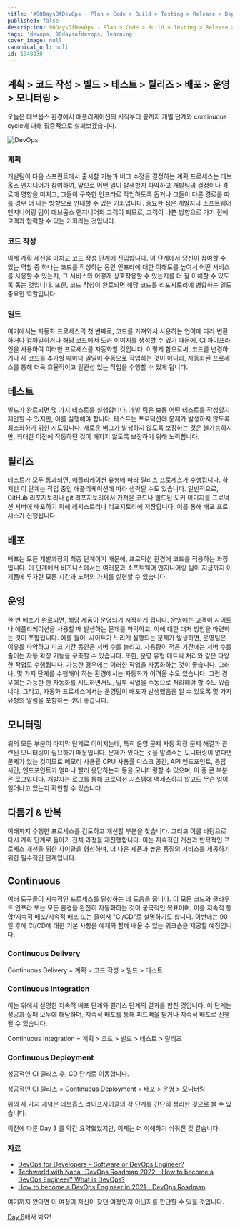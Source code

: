 ```yaml
---
title: '#90DaysOfDevOps - Plan > Code > Build > Testing > Release > Deploy > Operate > Monitor > - Day 5'
published: false
description: 90DaysOfDevOps - Plan > Code > Build > Testing > Release > Deploy > Operate > Monitor >
tags: 'devops, 90daysofdevops, learning'
cover_image: null
canonical_url: null
id: 1048830
---
```


## 계획 > 코드 작성 > 빌드 > 테스트 > 릴리즈 > 배포 > 운영 > 모니터링 >

오늘은 데브옵스 환경에서 애플리케이션의 시작부터 끝까지 개별 단계와 continuous cycle에 대해 집중적으로 살펴보겠습니다.

![DevOps](https://github.com/MichaelCade/90DaysOfDevOps/tree/main/2022/Days/Images/Day5_DevOps8.png)

### 계획

개발팀이 다음 스프린트에서 출시할 기능과 버그 수정을 결정하는 계획 프로세스는 데브옵스 엔지니어가 참여하여, 앞으로 어떤 일이 발생할지 파악하고 개발팀의 결정이나 경로에 영향을 미치고, 그들이 구축한 인프라로 작업하도록 돕거나 그들이 다른 경로를 따를 경우 더 나은 방향으로 안내할 수 있는 기회입니다. 중요한 점은 개발자나 소프트웨어 엔지니어링 팀이 데브옵스 엔지니어의 고객이 되므로, 고객이 나쁜 방향으로 가기 전에 고객과 협력할 수 있는 기회라는 것입니다.

### 코드 작성

이제 계획 세션을 마치고 코드 작성 단계에 진입합니다. 이 단계에서 당신이 참여할 수 있는 역할 중 하나는 코드를 작성하는 동안 인프라에 대한 이해도를 높여서 어떤 서비스를 사용할 수 있는지, 그 서비스와 어떻게 상호작용할 수 있는지를 더 잘 이해할 수 있도록 돕는 것입니다. 또한, 코드 작성이 완료되면 해당 코드를 리포지토리에 병합하는 일도 중요한 역할입니다.

### 빌드

여기에서는 자동화 프로세스의 첫 번째로, 코드를 가져와서 사용하는 언어에 따라 변환하거나 컴파일하거나 해당 코드에서 도커 이미지를 생성할 수 있기 때문에, CI 파이프라인을 사용하여 이러한 프로세스를 자동화할 것입니다. 이렇게 함으로써, 코드를 변경하거나 새 코드를 추가할 때마다 일일이 수동으로 작업하는 것이 아니라, 자동화된 프로세스를 통해 더욱 효율적이고 일관성 있는 작업을 수행할 수 있게 됩니다.

## 테스트

빌드가 완료되면 몇 가지 테스트를 실행합니다. 개발 팀은 보통 어떤 테스트를 작성할지 제안할 수 있지만, 이를 실행해야 합니다. 테스트는 프로덕션에 문제가 발생하지 않도록 최소화하기 위한 시도입니다. 새로운 버그가 발생하지 않도록 보장하는 것은 불가능하지만, 최대한 이전에 작동하던 것이 깨지지 않도록 보장하기 위해 노력합니다.

## 릴리즈

테스트가 모두 통과되면, 애플리케이션 유형에 따라 릴리스 프로세스가 수행됩니다. 하지만 이 단계는 작업 중인 애플리케이션에 따라 생략될 수도 있습니다. 일반적으로, GitHub 리포지토리나 git 리포지토리에서 가져온 코드나 빌드된 도커 이미지를 프로덕션 서버에 배포하기 위해 레지스트리나 리포지토리에 저장합니다. 이를 통해 배포 프로세스가 진행됩니다.

## 배포

배포는 모든 개발과정의 최종 단계이기 때문에, 프로덕션 환경에 코드를 적용하는 과정입니다. 이 단계에서 비즈니스에서는 여러분과 소프트웨어 엔지니어링 팀이 지금까지 이 제품에 투자한 모든 시간과 노력의 가치를 실현할 수 있습니다.

## 운영

한 번 배포가 완료되면, 해당 제품이 운영되기 시작하게 됩니다. 운영에는 고객이 사이트나 애플리케이션을 사용할 때 발생하는 문제를 파악하고, 이에 대한 대처 방안을 마련하는 것이 포함됩니다. 예를 들어, 사이트가 느리게 실행되는 문제가 발생하면, 운영팀은 이유를 파악하고 피크 기간 동안은 서버 수를 늘리고, 사용량이 적은 기간에는 서버 수를 줄이는 자동 확장 기능을 구축할 수 있습니다. 또한, 운영 유형 메트릭 처리와 같은 다양한 작업도 수행됩니다. 가능한 경우에는 이러한 작업을 자동화하는 것이 좋습니다. 그러나, 몇 가지 단계를 수행해야 하는 환경에서는 자동화가 어려울 수도 있습니다. 그런 경우에는 가능한 한 자동화를 시도하면서도, 일부 작업을 수동으로 처리해야 할 수도 있습니다. 그리고, 자동화 프로세스에서는 운영팀이 배포가 발생했음을 알 수 있도록 몇 가지 유형의 알림을 포함하는 것이 좋습니다.

## 모니터링

위의 모든 부분이 마지막 단계로 이어지는데, 특히 운영 문제 자동 확장 문제 해결과 관련된 모니터링이 필요하기 때문입니다.
문제가 있다는 것을 알려주는 모니터링이 없다면 문제가 있는 것이므로 메모리 사용률 CPU 사용률 디스크 공간, API 엔드포인트, 응답 시간, 엔드포인트가 얼마나 빨리 응답하는지 등을 모니터링할 수 있으며, 이 중 큰 부분은 로그입니다. 개발자는 로그를 통해 프로덕션 시스템에 액세스하지 않고도 무슨 일이 일어나고 있는지 확인할 수 있습니다.

## 다듬기 & 반복

여태까지 수행한 프로세스를 검토하고 개선할 부분을 찾습니다. 그리고 이를 바탕으로 다시 계획 단계로 돌아가 전체 과정을 재진행합니다. 이는 지속적인 개선과 반복적인 프로세스 개선을 위한 사이클을 형성하며, 더 나은 제품과 높은 품질의 서비스를 제공하기 위한 필수적인 단계입니다.

## Continuous

여러 도구들이 지속적인 프로세스를 달성하는 데 도움을 줍니다. 이 모든 코드와 클라우드 인프라 또는 모든 환경을 완전히 자동화하는 것이 궁극적인 목표이며, 이를 지속적 통합/지속적 배포/지속적 배포 또는 줄여서 "CI/CD"로 설명하기도 합니다. 이번에는 90일 후에 CI/CD에 대한 기본 사항을 예제와 함께 배울 수 있는 워크숍을 제공할 예정입니다.

### Continuous Delivery

Continuous Delivery = 계획 > 코드 작성 > 빌드 > 테스트

### Continuous Integration

이는 위에서 설명한 지속적 배포 단계와 릴리스 단계의 결과를 합친 것입니다. 이 단계는 성공과 실패 모두에 해당하며, 지속적 배포를 통해 피드백을 받거나 지속적 배포로 진행될 수 있습니다.

Continuous Integration = 계획 > 코드 > 빌드 > 테스트 > 릴리즈

### Continuous Deployment

성공적인 CI 릴리스 후, CD 단계로 이동합니다.

성공적인 CI 릴리즈 = Continuous Deployment = 배포 > 운영 > 모니터링

위의 세 가지 개념은 데브옵스 라이프사이클의 각 단계를 간단히 정리한 것으로 볼 수 있습니다.

이전에 다룬 Day 3 를 약간 요약했었지만, 이제는 더 이해하기 쉬워진 것 같습니다.

### 자료

- [DevOps for Developers – Software or DevOps Engineer?](https://www.youtube.com/watch?v=a0-uE3rOyeU)
- [Techworld with Nana -DevOps Roadmap 2022 - How to become a DevOps Engineer? What is DevOps?](https://www.youtube.com/watch?v=9pZ2xmsSDdo&t=125s)
- [How to become a DevOps Engineer in 2021 - DevOps Roadmap](https://www.youtube.com/watch?v=5pxbp6FyTfk)

여기까지 왔다면 이 여정이 자신이 찾던 여정인지 아닌지를 판단할 수 있을 것입니다.

[Day 6](day06.md)에서 봐요!

